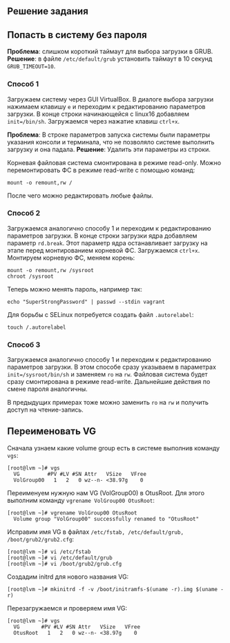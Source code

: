 ## Решение задания

## Попасть в систему без пароля

**Проблема**: слишком короткий таймаут для выбора загрузки в GRUB.
**Решение**: в файле `/etc/default/grub` установить таймаут в 10 секунд `GRUB_TIMEOUT=10`.

### Способ 1

Загружаем систему через GUI VirtualBox.
В диалоге выбора загрузки нажимаем клавишу `e` и переходим к редактированию параметров загрузки.
В конце строки начинающейся с linux16 добавляем `init=/bin/sh`.
Загружаемся через нажатие клавиш `ctrl+x`.

**Проблема**: В строке параметров запуска системы были параметры указания консоли и терминала, что не позволяло системе выполнить загрузку и она падала.
**Решение**: Удалить эти параметры из строки.

Корневая файловая система смонтирована в режиме read-only.
Можно перемонтировать ФС в режиме read-write с помощью команд:

```
mount -o remount,rw /
```

После чего можно редактировать любые файлы.

### Способ 2

Загружаемся аналогично способу 1 и переходим к редактированию параметров загрузки.
В конце строки загрузки ядра добавляем параметр `rd.break`.
Этот параметр ядра останавливает загрузку на этапе перед монтированием корневой ФС.
Загружаемся `ctrl+x`.
Монтируем корневую ФС, меняем корень:

```
mount -o remount,rw /sysroot
chroot /sysroot
```

Теперь можно менять пароль, например так:

```
echo "SuperStrongPassword" | passwd --stdin vagrant
```

Для борьбы с SELinux потребуется создать файл `.autorelabel`:

```
touch /.autorelabel
```

### Способ 3

Загружаемся аналогично способу 1 и переходим к редактированию параметров загрузки.
В этом способе сразу указываем в параметрах `init=/sysroot/bin/sh` и заменяем `ro` на `rw`.
Файловая система будет сразу смонтирована в режиме read-write.
Дальнейшие действия по смене пароля аналогичны.

В предыдущих примерах тоже можно заменить `ro` на `rw` и получить доступ на чтение-запись.

## Переименовать VG

Сначала узнаем какие volume group есть в системе выполнив команду `vgs`:

```
[root@lvm ~]# vgs
  VG         #PV #LV #SN Attr   VSize   VFree
  VolGroup00   1   2   0 wz--n- <38.97g    0
```

Переименуем нужную нам VG (VolGroup00) в OtusRoot.
Для этого выполним команду `vgrename VolGroup00 OtusRoot`:

```
[root@lvm ~]# vgrename VolGroup00 OtusRoot
  Volume group "VolGroup00" successfully renamed to "OtusRoot"
```

Исправим имя VG в файлах `/etc/fstab, /etc/default/grub, /boot/grub2/grub2.cfg`:

```
[root@lvm ~]# vi /etc/fstab
[root@lvm ~]# vi /etc/default/grub
[root@lvm ~]# vi /boot/grub2/grub.cfg
```

Создадим initrd для нового названия VG:

```
[root@lvm ~]# mkinitrd -f -v /boot/initramfs-$(uname -r).img $(uname -r)
```

Перезагружаемся и проверяем имя VG:

```
[root@lvm ~]# vgs
  VG       #PV #LV #SN Attr   VSize   VFree
  OtusRoot   1   2   0 wz--n- <38.97g    0
```

